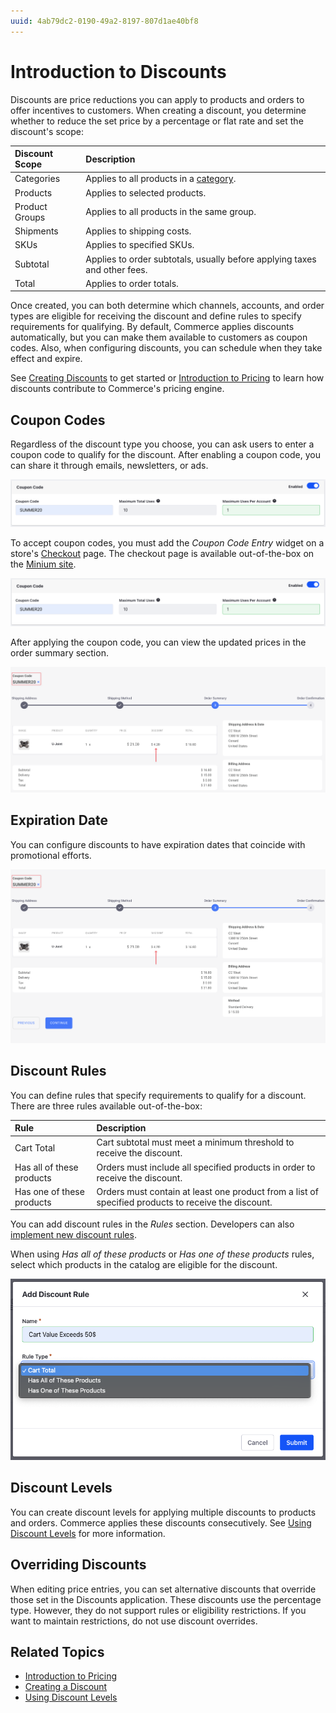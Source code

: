 ```yaml
---
uuid: 4ab79dc2-0190-49a2-8197-807d1ae40bf8
---
```

# Introduction to Discounts

Discounts are price reductions you can apply to products and orders to offer incentives to customers. When creating a discount, you determine whether to reduce the set price by a percentage or flat rate and set the discount's scope:

| Discount Scope  | Description                                                                                                                                                   |
| :-------------- | :------------------------------------------------------------------------------------------------------------------------------------------------------------ |
| Categories      | Applies to all products in a [category](../../product-management/creating-and-managing-products/products/organizing-your-catalog-with-product-categories.md). |
| Products        | Applies to selected products.                                                                                                                                 |
| Product Groups  | Applies to all products in the same group.                                                                                                                    |
| Shipments       | Applies to shipping costs.                                                                                                                                    |
| SKUs            | Applies to specified SKUs.                                                                                                                                    |
| Subtotal        | Applies to order subtotals, usually before applying taxes and other fees.                                                                                     |
| Total           | Applies to order totals.                                                                                                                                      |

Once created, you can both determine which channels, accounts, and order types are eligible for receiving the discount and define rules to specify requirements for qualifying. By default, Commerce applies discounts automatically, but you can make them available to customers as coupon codes. Also, when configuring discounts, you can schedule when they take effect and expire.

See [Creating Discounts](./creating-a-discount.md) to get started or [Introduction to Pricing](../introduction-to-pricing.md) to learn how discounts contribute to Commerce's pricing engine.

## Coupon Codes

Regardless of the discount type you choose, you can ask users to enter a coupon code to qualify for the discount. After enabling a coupon code, you can share it through emails, newsletters, or ads.

![Activate the Coupon Code feature and enter a coupon code for this discount type.](./introduction-to-discounts/images/01.png)

To accept coupon codes, you must add the *Coupon Code Entry* widget on a store's [Checkout](../../creating-store-content/commerce-storefront-pages/checkout.md) page. The checkout page is available out-of-the-box on the [Minium site](../../starting-a-store/using-the-minium-accelerator-to-jump-start-your-b2b-store.md).

![Place the Coupon Code Entry widget on the Checkout page.](./introduction-to-discounts/images/02.png)

After applying the coupon code, you can view the updated prices in the order summary section.

![You can view the updated prices in the order summary section.](./introduction-to-discounts/images/03.png)

## Expiration Date

You can configure discounts to have expiration dates that coincide with promotional efforts.

![Configure the expiration date for a discount to coincide with a promotion.](./introduction-to-discounts/images/04.png)

## Discount Rules

You can define rules that specify requirements to qualify for a discount. There are three rules available out-of-the-box:

| Rule                      | Description                                                                                         |
| :------------------------ | :-------------------------------------------------------------------------------------------------- |
| Cart Total                | Cart subtotal must meet a minimum threshold to receive the discount.                                |
| Has all of these products | Orders must include all specified products in order to receive the discount.                        |
| Has one of these products | Orders must contain at least one product from a list of specified products to receive the discount. |

You can add discount rules in the *Rules* section. Developers can also [implement new discount rules](../../developer-guide/promotions/adding-a-new-discount-rule-type.md).

When using *Has all of these products* or *Has one of these products* rules, select which products in the catalog are eligible for the discount.

![The available discount rule types.](./introduction-to-discounts/images/05.png)

## Discount Levels

You can create discount levels for applying multiple discounts to products and orders. Commerce applies these discounts consecutively. See [Using Discount Levels](./using-discount-levels.md) for more information.

## Overriding Discounts

When editing price entries, you can set alternative discounts that override those set in the Discounts application. These discounts use the percentage type. However, they do not support rules or eligibility restrictions. If you want to maintain restrictions, do not use discount overrides.

## Related Topics

* [Introduction to Pricing](../introduction-to-pricing.md)
* [Creating a Discount](./creating-a-discount.md)
* [Using Discount Levels](./using-discount-levels.md)
